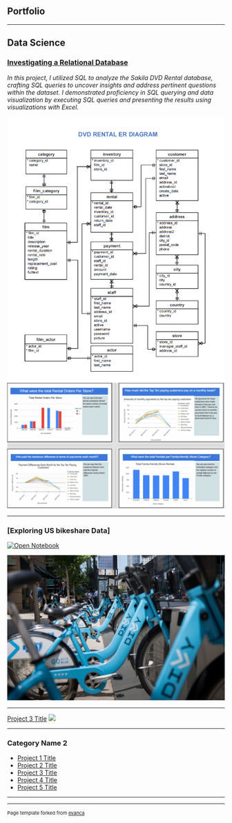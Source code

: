 ## Portfolio

---

## Data Science 

### __[Investigating a Relational Database](/sample_page)__
_In this project, I utilized SQL to analyze the Sakila DVD Rental database, crafting SQL queries to uncover insights and address pertinent questions within the dataset. I demonstrated proficiency in SQL querying and data visualization by executing SQL queries and presenting the results using visualizations with Excel._




<img src="images/dvd-rental-erd-2.png?raw=true"/>
<img src="images/project1.png?raw=true"/>

---
### __[Exploring US bikeshare Data]__
[![Open Notebook](https://img.shields.io/badge/Jupyter-Open%20_Notebook-blue?style=plastic&logo=Jupyter)](https://github.com/gbile/Bikeshare.ipynb)

<img src="images/divvy.jpg?raw=true"/>

---
[Project 3 Title](http://example.com/)
<img src="images/dummy_thumbnail.jpg?raw=true"/>

---

### Category Name 2

- [Project 1 Title](http://example.com/)
- [Project 2 Title](http://example.com/)
- [Project 3 Title](http://example.com/)
- [Project 4 Title](http://example.com/)
- [Project 5 Title](http://example.com/)

---




---
<p style="font-size:11px">Page template forked from <a href="https://github.com/evanca/quick-portfolio">evanca</a></p>
<!-- Remove above link if you don't want to attibute -->
